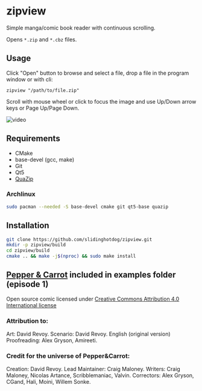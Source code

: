 # zipview

Simple manga/comic book reader with continuous scrolling.

Opens `*.zip` and `*.cbz` files.

## Usage

Click "Open" button to browse and select a file, drop a file in the program window or with cli:
```
zipview "/path/to/file.zip"
```

Scroll with mouse wheel or click to focus the image and use Up/Down arrow keys or Page Up/Page Down.

![video](examples/video.gif)

## Requirements
- CMake
- base-devel (gcc, make)
- Git
- Qt5
- [QuaZip](https://github.com/stachenov/quazip)

### Archlinux
```bash
sudo pacman --needed -S base-devel cmake git qt5-base quazip
```

## Installation
```bash
git clone https://github.com/slidinghotdog/zipview.git
mkdir -p zipview/build
cd zipview/build
cmake .. && make -j$(nproc) && sudo make install
```



## [Pepper & Carrot](https://www.peppercarrot.com/) included in examples folder (episode 1)

Open source comic licensed under [Creative Commons Attribution 4.0 International license](https://creativecommons.org/licenses/by/4.0/)

### Attribution to:

Art: David Revoy.
Scenario: David Revoy.
English (original version) Proofreading: Alex Gryson, Amireeti.


### Credit for the universe of Pepper&Carrot:

Creation: David Revoy.
Lead Maintainer: Craig Maloney.
Writers: Craig Maloney, Nicolas Artance, Scribblemaniac, Valvin.
Correctors: Alex Gryson, CGand, Hali, Moini, Willem Sonke.